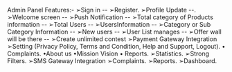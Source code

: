Admin Panel Features:-
➢Sign in -- 
➢Register.
➢Profile Update --.
➢Welcome screen --
➢Push Notification --
➢Total category of Products information --
➢Total Users -- 
➢UsersInformation --
➢Category or Sub Category Information --
➢New users --
➢User List manages -- 
➢Offer wall will be there --
➢Create unlimited contest
➢Payment Gateway Integration
➢Setting (Privacy Policy, Terms and
Condition, Help and Support, Logout). •
Complaints. •About us •Mission Vision •
Reports.
➢Statistics.
➢Strong Filters.
➢SMS Gateway Integration
➢Complaints.
➢Reports.
➢Dashboard.
